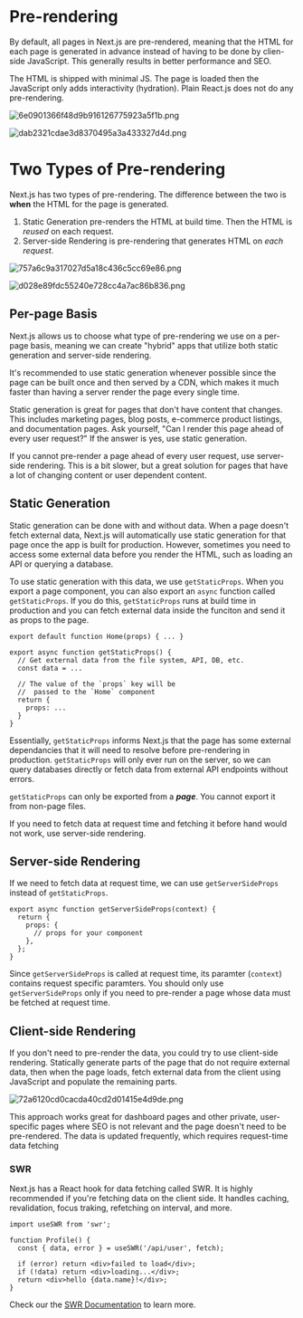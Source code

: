 # Pre-rendering

By default, all pages in Next.js are pre-rendered, meaning that the HTML for each page is generated in advance instead of having to be done by clien-side JavaScript. This generally results in better performance and SEO.

The HTML is shipped with minimal JS. The page is loaded then the JavaScript only adds interactivity (hydration). Plain React.js does not do any pre-rendering.

![6e0901366f48d9b916126775923a5f1b.png](:/ee6ed4b92b4a4f57bdbc1fd071216dbe)

![dab2321cdae3d8370495a3a433327d4d.png](:/af00ab70db324a0986b3499f8e38e8c3)

# Two Types of Pre-rendering

Next.js has two types of pre-rendering. The difference between the two is **when** the HTML for the page is generated.

1. Static Generation pre-renders the HTML at build time. Then the HTML is *reused* on each request.
2. Server-side Rendering is pre-rendering that generates HTML on *each request*.

![757a6c9a317027d5a18c436c5cc69e86.png](:/65874d9e144e46c88f48af36fd770aed)

![d028e89fdc55240e728cc4a7ac86b836.png](:/a05be460bc30425986306d4282880956)

## Per-page Basis
Next.js allows us to choose what type of pre-rendering we use on a per-page basis, meaning we can create "hybrid" apps that utilize both static generation and server-side rendering.

It's recommended to use static generation whenever possible since the page can be built once and then served by a CDN, which makes it much faster than having a server render the page every single time.

Static generation is great for pages that don't have content that changes. This includes marketing pages, blog posts, e-commerce product listings, and documentation pages. Ask yourself, "Can I render this page ahead of every user request?" If the answer is yes, use static generation.

If you cannot pre-render a page ahead of every user request, use server-side rendering. This is a bit slower, but a great solution for pages that have a lot of changing content or user dependent content.

## Static Generation

Static generation can be done with and without data. When a page doesn't fetch external data, Next.js will automatically use static generation for that page once the app is built for production. However, sometimes you need to access some external data before you render the HTML, such as loading an API or querying a database.

To use static generation with this data, we use `getStaticProps`.  When you export a page component, you can also export an `async` function called `getStaticProps`. If you do this, `getStaticProps` runs at build time in production and you can fetch external data inside the funciton and send it as props to the page.

```JSX
export default function Home(props) { ... }

export async function getStaticProps() {
  // Get external data from the file system, API, DB, etc.
  const data = ...

  // The value of the `props` key will be
  //  passed to the `Home` component
  return {
    props: ...
  }
}
```

Essentially, `getStaticProps` informs Next.js that the page has some external dependancies that it will need to resolve before pre-rendering in production. `getStaticProps` will only ever run on the server, so we can query databases directly or fetch data from external API endpoints without errors.

`getStaticProps` can only be exported from a ***page***. You cannot export it from non-page files.

If you need to fetch data at request time and fetching it before hand would not work, use server-side rendering.

## Server-side Rendering

If we need to fetch data at request time, we can use `getServerSideProps` instead of `getStaticProps`.

```JS
export async function getServerSideProps(context) {
  return {
    props: {
      // props for your component
    },
  };
}
```

Since `getServerSideProps` is called at request time, its paramter (`context`) contains request specific paramters. You should only use `getServerSideProps` only if you need to pre-render a page whose data must be fetched at request time.

## Client-side Rendering

If you don't need to pre-render the data, you could try to use client-side rendering. Statically generate parts of the page that do not require external data, then when the page loads, fetch external data from the client using JavaScript and populate the remaining parts.

![72a6120cd0cacda40cd2d01415e4d9de.png](:/bad3eb5a13474ead918ba5016ba5cec1)

This approach works great for dashboard pages and other private, user-specific pages where SEO is not relevant and the page doesn't need to be pre-rendered. The data is updated frequently, which requires request-time data fetching

### SWR

Next.js has a React hook for data fetching called SWR. It is highly recommended if you're fetching data on the client side. It handles caching, revalidation, focus traking, refetching on interval, and more.

```JS
import useSWR from 'swr';

function Profile() {
  const { data, error } = useSWR('/api/user', fetch);

  if (error) return <div>failed to load</div>;
  if (!data) return <div>loading...</div>;
  return <div>hello {data.name}!</div>;
}
```

Check our the [SWR Documentation](https://swr.vercel.app/) to learn more.
